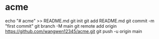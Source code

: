# acme
echo "# acme" >> README.md
git init
git add README.md
git commit -m "first commit"
git branch -M main
git remote add origin https://github.com/wangwen12345/acme.git
git push -u origin main
